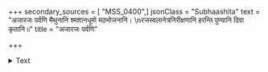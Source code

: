 +++
secondary_sources = [ "MSS_0400",]
jsonClass = "Subhaashita"
text = "अजारजः पर्वणि मैथुनानि श्मशानधूमो मठभोजनानि।  \nरजस्वलानेत्रनिरीक्षणानि हरन्ति पुण्यानि दिवा कृतानि॥"
title = "अजारजः पर्वणि"

+++

<details><summary>Text</summary>

अजारजः पर्वणि मैथुनानि श्मशानधूमो मठभोजनानि।  
रजस्वलानेत्रनिरीक्षणानि हरन्ति पुण्यानि दिवा कृतानि॥
</details>
